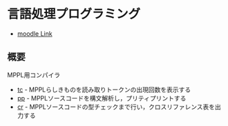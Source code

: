 # 言語処理プログラミング
- [moodle Link](https://moodle.cis.kit.ac.jp/course/view.php?id=61240)

## 概要
MPPL用コンパイラ

- [tc](./tc/) - MPPLらしきものを読み取りトークンの出現回数を表示する
- [pp](./pp/) - MPPLソースコードを構文解析し，プリティプリントする
- [cr](./cr/) - MPPLソースコードの型チェックまで行い，クロスリファレンス表を出力する
